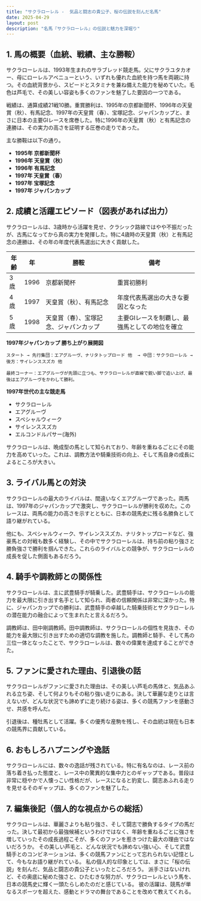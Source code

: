 ```yaml
---
title: "サクラローレル -  気品と闘志の貴公子、桜の伝説を刻んだ名馬"
date: 2025-04-29
layout: post
description: "名馬『サクラローレル』の伝説と魅力を深堀り"
---
```


## 1. 馬の概要（血統、戦績、主な勝鞍）

サクラローレルは、1993年生まれのサラブレッド競走馬。父にサクラユタカオー、母にローレルアベニューという、いずれも優れた血統を持つ馬を両親に持つ。その血統背景から、スピードとスタミナを兼ね備えた能力を秘めていた。毛色は芦毛で、その美しい容姿も多くのファンを魅了した要因の一つである。

戦績は、通算成績21戦10勝。重賞勝利は、1995年の京都新聞杯、1996年の天皇賞（秋）、有馬記念、1997年の天皇賞（春）、宝塚記念、ジャパンカップと、まさに日本の主要GIレースを席巻した。特に1996年の天皇賞（秋）と有馬記念の連勝は、その実力の高さを証明する圧巻の走りであった。

主な勝鞍は以下の通り。

* **1995年 京都新聞杯**
* **1996年 天皇賞（秋）**
* **1996年 有馬記念**
* **1997年 天皇賞（春）**
* **1997年 宝塚記念**
* **1997年 ジャパンカップ**


## 2. 成績と活躍エピソード（図表があれば出力）

サクラローレルは、3歳時から活躍を見せ、クラシック路線ではやや不振だったが、古馬になってから真の実力を発揮した。特に4歳時の天皇賞（秋）と有馬記念の連勝は、その年の年度代表馬選出に大きく貢献した。

| 年齢 | 年 | 勝鞍                                 | 備考                                                                 |
|-----|---|--------------------------------------|----------------------------------------------------------------------|
| 3歳 | 1996 | 京都新聞杯                             | 重賞初勝利                                                               |
| 4歳 | 1997 | 天皇賞（秋）、有馬記念                 | 年度代表馬選出の大きな要因となった                                           |
| 5歳 | 1998 | 天皇賞（春）、宝塚記念、ジャパンカップ | 主要GIレースを制覇し、最強馬としての地位を確立                               |


**1997年ジャパンカップ 勝ち上がり展開図**

```
スタート → 先行集団：エアグルーヴ、ナリタトップロード 他  → 中団：サクラローレル → 後方：サイレンススズカ 他

最終コーナー：エアグルーヴが先頭に立つも、サクラローレルが直線で鋭い脚で追い上げ、最後はエアグルーヴをかわして勝利。
```

**1997年世代の主な競走馬**

* サクラローレル
* エアグルーヴ
* スペシャルウィーク
* サイレンススズカ
* エルコンドルパサー(海外)


サクラローレルは、晩成型の馬として知られており、年齢を重ねるごとにその能力を高めていった。これは、調教方法や騎乗技術の向上、そして馬自身の成長によるところが大きい。


## 3. ライバル馬との対決

サクラローレルの最大のライバルは、間違いなくエアグルーヴであった。両馬は、1997年のジャパンカップで激突し、サクラローレルが勝利を収めた。このレースは、両馬の能力の高さを示すとともに、日本の競馬史に残る名勝負として語り継がれている。

他にも、スペシャルウィーク、サイレンススズカ、ナリタトップロードなど、強豪馬との対戦も数多く経験し、その中でサクラローレルは、持ち前の粘り強さと勝負強さで勝利を掴んできた。これらのライバルとの競争が、サクラローレルの成長を促した側面もあるだろう。


## 4. 騎手や調教師との関係性

サクラローレルは、主に武豊騎手が騎乗した。武豊騎手は、サクラローレルの能力を最大限に引き出す名手として知られ、両者の信頼関係は非常に深かった。特に、ジャパンカップでの勝利は、武豊騎手の卓越した騎乗技術とサクラローレルの潜在能力の融合によって生まれたと言えるだろう。

調教師は、田中剛調教師。田中調教師は、サクラローレルの個性を見抜き、その能力を最大限に引き出すための適切な調教を施した。調教師と騎手、そして馬の三位一体となったことで、サクラローレルは、数々の偉業を達成することができた。


## 5. ファンに愛された理由、引退後の話

サクラローレルがファンに愛された理由は、その美しい芦毛の馬体と、気品あふれる立ち姿、そして何よりもその粘り強い走りにある。決して華麗な走りとは言えないが、どんな状況でも諦めずに走り続ける姿は、多くの競馬ファンを感動させ、共感を呼んだ。

引退後は、種牡馬として活躍。多くの優秀な産駒を残し、その血統は現在も日本の競馬界に貢献している。


## 6. おもしろハプニングや逸話

サクラローレルには、数々の逸話が残されている。特に有名なのは、レース前の落ち着き払った態度と、レース中の驚異的な集中力とのギャップである。普段は非常に穏やかで人懐っこい性格だが、レースになると豹変し、闘志あふれる走りを見せるそのギャップは、多くのファンを魅了した。


## 7. 編集後記（個人的な視点からの総括）

サクラローレルは、華麗さよりも粘り強さ、そして闘志で勝負するタイプの馬だった。決して最初から最強候補というわけではなく、年齢を重ねるごとに強さを増していったその成長過程こそが、多くのファンを惹きつけた最大の理由ではないだろうか。  その美しい芦毛と、どんな状況でも諦めない強い心、そして武豊騎手とのコンビネーションは、多くの競馬ファンにとって忘れられない記憶として、今もなお語り継がれている。  私の個人的な印象としては、まさに「桜の伝説」を刻んだ、気品と闘志の貴公子といったところだろう。  派手さはないけれど、その奥底に秘めた強さと、ひたむきな努力が、サクラローレルという馬を、日本の競馬史に輝く一頭たらしめたのだと感じている。  彼の活躍は、競馬が単なるスポーツを超えた、感動とドラマの舞台であることを改めて教えてくれる。
